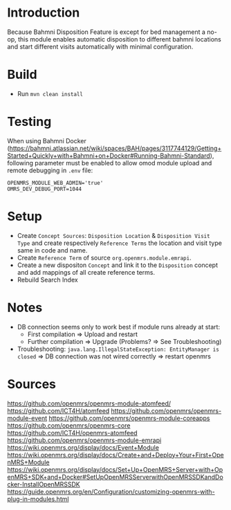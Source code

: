 # Introduction

Because Bahmni Disposition Feature is except for bed management a no-op, this module enables automatic disposition to different bahmni locations and start different visits automatically with minimal configuration.

# Build
* Run `mvn clean install`

# Testing
When using Bahmni Docker (https://bahmni.atlassian.net/wiki/spaces/BAH/pages/3117744129/Getting+Started+Quickly+with+Bahmni+on+Docker#Running-Bahmni-Standard), following parameter must be enabled to allow omod module upload and remote debugging in `.env` file:

```
OPENMRS_MODULE_WEB_ADMIN='true'
OMRS_DEV_DEBUG_PORT=1044
```

# Setup
* Create `Concept Sources`:  `Disposition Location` & `Disposition Visit Type` and create respectively `Reference Terms` the location and visit type same in code and name.
* Create `Reference Term` of source `org.openmrs.module.emrapi`.
* Create a new dispositon `Concept` and link it to the `Disposition` concept and add mappings of all create reference terms.
* Rebuild Search Index

# Notes
* DB connection seems only to work best if module runs already at start:
  * First compilation => Upload and restart
  * Further compilation => Upgrade (Problems? => See Troubleshooting)
* Troubleshooting: `java.lang.IllegalStateException: EntityManager is closed` => DB connection was not wired correctly => restart openmrs

# Sources
https://github.com/openmrs/openmrs-module-atomfeed/
https://github.com/ICT4H/atomfeed
https://github.com/openmrs/openmrs-module-event
https://github.com/openmrs/openmrs-module-coreapps
https://github.com/openmrs/openmrs-core
https://github.com/ICT4H/openmrs-atomfeed
https://github.com/openmrs/openmrs-module-emrapi
https://wiki.openmrs.org/display/docs/Event+Module
https://wiki.openmrs.org/display/docs/Create+and+Deploy+Your+First+OpenMRS+Module
https://wiki.openmrs.org/display/docs/Set+Up+OpenMRS+Server+with+OpenMRS+SDK+and+Docker#SetUpOpenMRSServerwithOpenMRSSDKandDocker-InstallOpenMRSSDK
https://guide.openmrs.org/en/Configuration/customizing-openmrs-with-plug-in-modules.html
